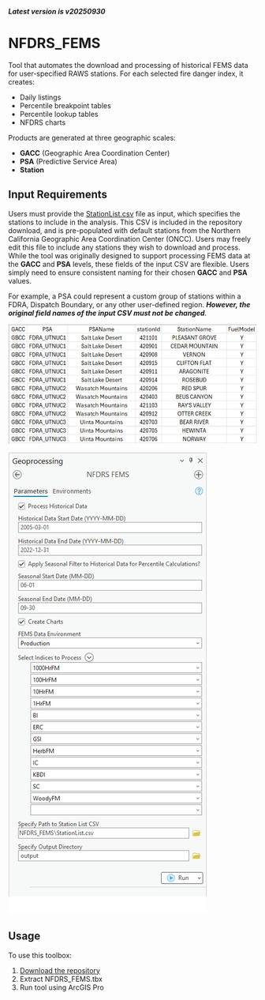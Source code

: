 ***Latest version is v20250930***

# NFDRS_FEMS

Tool that automates the download and processing of historical FEMS data for user-specified RAWS stations. For each selected fire danger index, it creates:

- Daily listings  
- Percentile breakpoint tables  
- Percentile lookup tables  
- NFDRS charts

Products are generated at three geographic scales:

- **GACC** (Geographic Area Coordination Center)  
- **PSA** (Predictive Service Area)  
- **Station**

## Input Requirements

Users must provide the [StationList.csv](https://github.com/mpanunto/NFDRS_FEMS/blob/main/StationList.csv) file as input, which specifies the stations to include in the analysis. This CSV is included in the repository download, and is pre-populated with default stations from the Northern California Geographic Area Coordination Center (ONCC). Users may freely edit this file to include any stations they wish to download and process. While the tool was originally designed to support processing FEMS data at the **GACC** and **PSA** levels, these fields of the input CSV are flexible. Users simply need to ensure consistent naming for their chosen **GACC** and **PSA** values. 

For example, a PSA could represent a custom group of stations within a FDRA, Dispatch Boundary, or any other user-defined region. ***However, the original field names of the input CSV must not be changed***.

![screenshot_NFDRS_FEMS_1.png](/docs/screenshot_NFDRS_FEMS_1.png)

![screenshot_NFDRS_FEMS_2.png](/docs/screenshot_NFDRS_FEMS_2.png)


## Usage

To use this toolbox:

1. [Download the repository](https://github.com/mpanunto/NFDRS_FEMS/archive/refs/heads/main.zip)
2. Extract NFDRS_FEMS.tbx
3. Run tool using ArcGIS Pro

